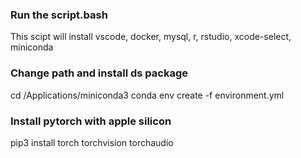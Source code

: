 ### Run the script.bash
This scipt will install vscode, docker, mysql, r, rstudio, xcode-select, miniconda
### Change path and install ds package 
cd /Applications/miniconda3
conda env create -f environment.yml
### Install pytorch with apple silicon
pip3 install torch torchvision torchaudio
